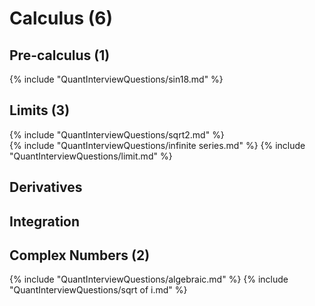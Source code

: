 # Calculus (6)
## Pre-calculus (1)
{% include "QuantInterviewQuestions/sin18.md" %}
## Limits (3)
{% include "QuantInterviewQuestions/sqrt2.md" %}    
{% include "QuantInterviewQuestions/infinite series.md" %}
{% include "QuantInterviewQuestions/limit.md" %}
## Derivatives

## Integration

## Complex Numbers (2)
{% include "QuantInterviewQuestions/algebraic.md" %}
{% include "QuantInterviewQuestions/sqrt of i.md" %}


